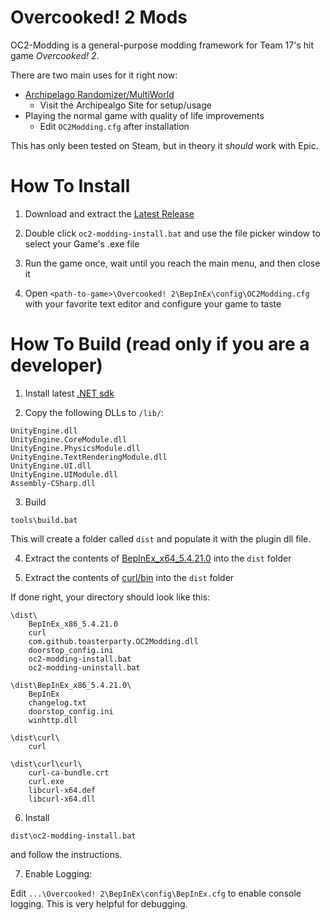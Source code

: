 # Overcooked! 2 Mods

OC2-Modding is a general-purpose modding framework for Team 17's hit game *Overcooked! 2*.

There are two main uses for it right now:
- [Archipelago Randomizer/MultiWorld](https://archipelago.gg/games/Overcooked!%202/info/en)
    - Visit the Archipealgo Site for setup/usage
- Playing the normal game with quality of life improvements
    - Edit `OC2Modding.cfg` after installation

This has only been tested on Steam, but in theory it *should* work with Epic.

# How To Install

1. Download and extract the [Latest Release](https://github.com/toasterparty/oc2-modding/releases)

2. Double click `oc2-modding-install.bat` and use the file picker window to select your Game's .exe file

3. Run the game once, wait until you reach the main menu, and then close it

4. Open `<path-to-game>\Overcooked! 2\BepInEx\config\OC2Modding.cfg` with your favorite text editor and configure your game to taste

# How To Build (read only if you are a developer)

1. Install latest [.NET sdk](https://dotnet.microsoft.com/en-us/)

2. Copy the following DLLs to `/lib/`:

```
UnityEngine.dll
UnityEngine.CoreModule.dll 
UnityEngine.PhysicsModule.dll 
UnityEngine.TextRenderingModule.dll 
UnityEngine.UI.dll 
UnityEngine.UIModule.dll 
Assembly-CSharp.dll
```

3. Build
```
tools\build.bat
```

This will create a folder called `dist` and populate it with the plugin dll file. 

4. Extract the contents of [BepInEx_x64_5.4.21.0](https://github.com/BepInEx/BepInEx/releases/tag/v5.4.21) into the `dist` folder

5. Extract the contents of [curl/bin](https://curl.se/download.html) into the `dist` folder

If done right, your directory should look like this:

```
\dist\
    BepInEx_x86_5.4.21.0
    curl
    com.github.toasterparty.OC2Modding.dll
    doorstop_config.ini
    oc2-modding-install.bat
    oc2-modding-uninstall.bat

\dist\BepInEx_x86_5.4.21.0\
    BepInEx
    changelog.txt
    doorstop_config.ini
    winhttp.dll

\dist\curl\
    curl

\dist\curl\curl\
    curl-ca-bundle.crt
    curl.exe
    libcurl-x64.def
    libcurl-x64.dll
```

6. Install
```
dist\oc2-modding-install.bat
```

and follow the instructions.

7. Enable Logging:

Edit `...\Overcooked! 2\BepInEx\config\BepInEx.cfg` to enable console logging. This is very helpful for debugging.
